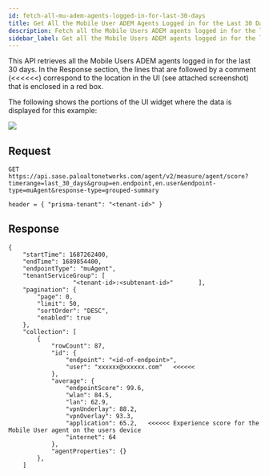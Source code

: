 ```yaml
---
id: fetch-all-mu-adem-agents-logged-in-for-last-30-days
title: Get All the Mobile User ADEM Agents Logged in for the Last 30 Days
description: Fetch all the Mobile Users ADEM agents logged in for the last 30 days
sidebar_label: Get all the Mobile Users ADEM agents logged in for the last 30 days
---
```


This API retrieves all the Mobile Users ADEM agents logged in for the last 30 days. In the Response section, the lines that are followed by a comment (<<<<<<) correspond to the location in the UI (see attached screenshot) that is enclosed in a red box.

The following shows the portions of the UI widget where the data is displayed for this example:

![](/sase/img/adem/DOCS-3761-mu-adem-agents-logged-in-the-last-30-days.png)


## Request

    GET https://api.sase.paloaltonetworks.com/agent/v2/measure/agent/score?timerange=last_30_days&group=en.endpoint,en.user&endpoint-type=muAgent&response-type=grouped-summary
     
    header = { "prisma-tenant": "<tenant-id>" }


## Response

    {
        "startTime": 1687262400,
        "endTime": 1689854400,
        "endpointType": "muAgent",
        "tenantServiceGroup": [
                      "<tenant-id>:<subtenant-id>"       ],
        "pagination": {
            "page": 0,
            "limit": 50,
            "sortOrder": "DESC",
            "enabled": true
        },
        "collection": [
            {
                "rowCount": 87,
                "id": {
                    "endpoint": "<id-of-endpoint>",
                    "user": "xxxxxx@xxxxxx.com"   <<<<<<
                },
                "average": {
                    "endpointScore": 99.6,
                    "wlan": 84.5,
                    "lan": 62.9,
                    "vpnUnderlay": 88.2,
                    "vpnOverlay": 93.3,
                    "application": 65.2,   <<<<<< Experience score for the Mobile User agent on the users device
                    "internet": 64
                },
                "agentProperties": {}
            },
        ]

